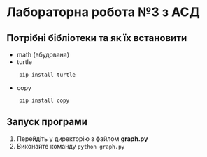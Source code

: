 # Лабораторна робота №3 з АСД

## Потрібні бібліотеки та як їх встановити

- math (вбудована)
- turtle
```
    pip install turtle
```
- copy
```
    pip install copy
```

## Запуск програми
1. Перейдіть у директорію з файлом __graph.py__
2. Виконайте команду `python graph.py`